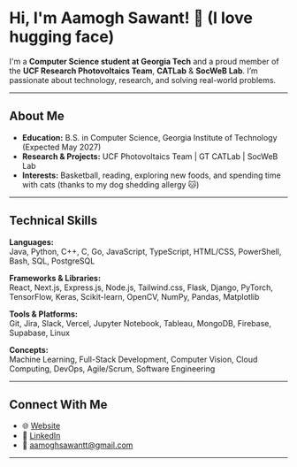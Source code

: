 # Hi, I'm Aamogh Sawant! 🤗 (I love hugging face)

I'm a **Computer Science student at Georgia Tech** and a proud member of the **UCF Research Photovoltaics Team**, **CATLab** & **SocWeB Lab**. I’m passionate about technology, research, and solving real-world problems.

---

## About Me

- **Education:** B.S. in Computer Science, Georgia Institute of Technology (Expected May 2027)  
- **Research & Projects:** UCF Photovoltaics Team | GT CATLab | SocWeB Lab
- **Interests:** Basketball, reading, exploring new foods, and spending time with cats (thanks to my dog shedding allergy 🐱)  

---

## Technical Skills

**Languages:**  
Java, Python, C++, C, Go, JavaScript, TypeScript, HTML/CSS, PowerShell, Bash, SQL, PostgreSQL  

**Frameworks & Libraries:**  
React, Next.js, Express.js, Node.js, Tailwind.css, Flask, Django, PyTorch, TensorFlow, Keras, Scikit-learn, OpenCV, NumPy, Pandas, Matplotlib  

**Tools & Platforms:**  
Git, Jira, Slack, Vercel, Jupyter Notebook, Tableau, MongoDB, Firebase, Supabase, Linux  

**Concepts:**  
Machine Learning, Full-Stack Development, Computer Vision, Cloud Computing, DevOps, Agile/Scrum, Software Engineering  

---

## Connect With Me

- 🌐 [Website](https://aamogh.vercel.app)  
- 🔗 [LinkedIn](https://linkedin.com/in/aamoghsawant)  
- 📧 aamoghsawantt@gmail.com

---

